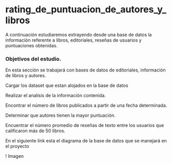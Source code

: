 # rating_de_puntuacion_de_autores_y_libros

A continuación estudiaremos extrayendo desde una base de datos la información referente a libros, editoriales, reseñas de usuarios y puntuaciones obtenidas.

### Objetivos del estudio.

En esta sección se trabajará con bases de datos de editoriales, información de libros y autores.

Cargar los dataset que estan alojados en la base de datos

Realizar el analisis de la información contenida.

Encontrar el número de libros publicados a partir de una fecha determinada.

Determinar que autores tienen la mayor puntuación.

Encuentrar el número promedio de reseñas de texto entre los usuarios que calificaron más de 50 libros.

En el siguiente link esta el diagrama de la base de datos que se manejará en el proyecto

! Imagen
